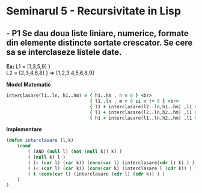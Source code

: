 # Seminarul 5 - Recursivitate in Lisp

## - P1 Se dau doua liste liniare, numerice, formate din elemente distincte sortate crescator. Se cere sa se interclaseze listele date.
**Ex:**
L1 = [1,3,5,9]    } <br>
L2 = [2,3,4,6,8]  }   => [1,2,3,4,5,6,8,9] <br>


**Model Matematic**
```ruby
interclasare(l1..ln, h1..hm) = { h1..hm , n = 0 } <br>
                               { l1..ln , m = 0 si n != 0 } <br>
                               { l1 + interclasare(l2..ln,h1..hm) ,l1 < h1 si n != 0 si m != 0 } <br>
                               { l1 + interclasare(l2..ln,h2..hm) ,l1 == h1 si n != 0 si m != 0 } <br>
                               { h1 + interclasare(l1..ln,h2..hm) ,l1 > h1 si n != 0 si m != 0 } <br>
```
**Implementare**
```lisp
(defun interclasare (l,k)
    (cond
        ( (AND (null l) (not (null k)) k) )
        ( (null k) l )
        ( (< (car l) (car k)) (cons(car l) (interclasare(cdr l) k) ) )
        ( (< (car l) (car k)) (cons(car k) (interclasare l (cdr k)) ) )
        ( t (cons(car l) (interclasare (cdr l) (cdr k)) ) )
    ) 
)

```
